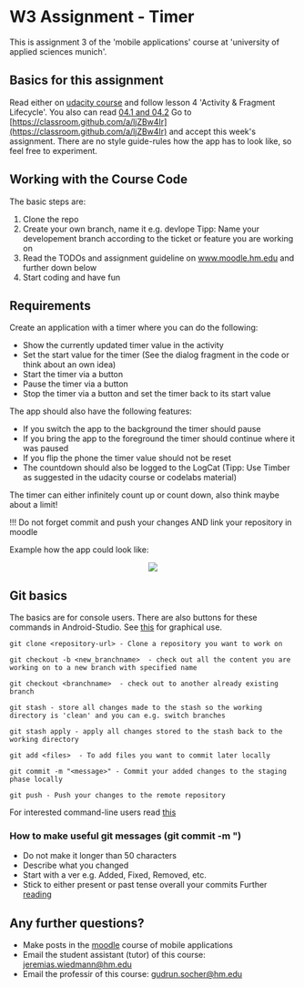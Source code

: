W3 Assignment - Timer
=====================
This is assignment 3 of the 'mobile applications' course at 'university of applied sciences munich'.

## Basics for this assignment
Read either on [udacity course](https://www.udacity.com/course/developing-android-apps-with-kotlin--ud9012)
and follow lesson 4 'Activity & Fragment Lifecycle'.
You also can read [04.1 and 04.2](https://codelabs.developers.google.com/android-kotlin-fundamentals/)
Go to [https://classroom.github.com/a/ljZBw4Ir](https://classroom.github.com/a/ljZBw4Ir) and accept this week's assignment.
There are no style guide-rules how the app has to look like, so feel free to experiment.

## Working with the Course Code

The basic steps are:

1. Clone the repo
2. Create your own branch, name it e.g. devlope
Tipp: Name your developement branch according to the ticket or feature you are working on
3. Read the TODOs and assignment guideline on www.moodle.hm.edu and further down below
4. Start coding and have fun

## Requirements
Create an application with a timer where you can do the following:
* Show the currently updated timer value in the activity
* Set the start value for the timer (See the dialog fragment in the code or think about an own idea)
* Start the timer via a button
* Pause the timer via a button
* Stop the timer via a button and set the timer back to its start value

The app should also have the following features:
* If you switch the app to the background the timer should pause
* If you bring the app to the foreground the timer should continue where it was paused
* If you flip the phone the timer value should not be reset
* The countdown should also be logged to the LogCat (Tipp: Use Timber as suggested in the udacity course or codelabs material)

The timer can either infinitely count up or count down, also think maybe about a limit!

!!! Do not forget commit and push your changes AND link your repository in moodle

Example how the app could look like:
<p align="center">
  <img style=max-width: 30; src="https://github.com/mobileappdevhm20/w3/blob/master/doc/timer_example.png">
</p>

## Git basics
The basics are for console users. There are also buttons for these commands in Android-Studio.
See [this](https://stackoverflow.com/questions/52565212/how-to-easy-commit-android-studio) for graphical use.

```
git clone <repository-url> - Clone a repository you want to work on
```
```
git checkout -b <new_branchname>  - check out all the content you are working on to a new branch with specified name
```
```
git checkout <branchname>  - check out to another already existing branch
```
```
git stash - store all changes made to the stash so the working directory is 'clean' and you can e.g. switch branches
```
```
git stash apply - apply all changes stored to the stash back to the working directory
```
```
git add <files>  - To add files you want to commit later locally
```
```
git commit -m "<message>" - Commit your added changes to the staging phase locally
```
```
git push - Push your changes to the remote repository
```

For interested command-line users read [this](https://git-scm.com/doc)

### How to make useful git messages (git commit -m "<message>)
* Do not make it longer than 50 characters
* Describe what you changed
* Start with a ver e.g. Added, Fixed, Removed, etc.
* Stick to either present or past tense overall your commits
Further [reading](https://dev.to/jacobherrington/how-to-write-useful-commit-messages-my-commit-message-template-20n9)

## Any further questions?
* Make posts in the [moodle](https://moodle.hm.edu) course of mobile applications
* Email the student assistant (tutor) of this course: <jeremias.wiedmann@hm.edu>
* Email the professir of this course: <gudrun.socher@hm.edu>





